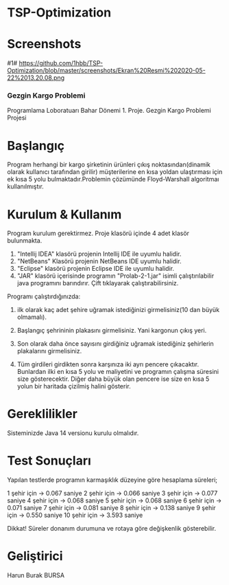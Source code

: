 # TSP-Optimization


# Screenshots #

#1#
https://github.com/1hbb/TSP-Optimization/blob/master/screenshots/Ekran%20Resmi%202020-05-22%2013.20.08.png


### Gezgin Kargo Problemi ###

Programlama Loboratuarı Bahar Dönemi 1. Proje. Gezgin Kargo Problemi Projesi

# Başlangıç #


Program herhangi bir kargo şirketinin ürünleri çıkış noktasından(dinamik olarak kullanıcı tarafından girilir) müşterilerine
en kısa yoldan ulaştırması için ek kısa 5 yolu bulmaktadır.Problemin çözümünde Floyd-Warshall algoritmaı kullanılmıştır.




# Kurulum & Kullanım #


Program kurulum gerektirmez. Proje klasörü içinde 4 adet klasör bulunmakta.

1) "Intellij IDEA" klasörü projenin Intellij IDE ile uyumlu halidir.
2) "NetBeans" Klasörü projenin NetBeans IDE uyumlu halidir.
3) "Eclipse" klasörü projenin Eclipse IDE ile uyumlu halidir.
4) "JAR" klasörü içerisinde programın "Prolab-2-1.jar" isimli çalıştırılabilir
    java programını barındırır. Çift tıklayarak çalıştırabilirsiniz.


Programı çalıştırdığınızda:
1) ilk olarak kaç adet şehire uğramak istediğinizi girmelisiniz(10 dan büyük olmamalı).  

2) Başlangıç şehrininin plakasını girmelisiniz. Yani kargonun çıkış yeri.

3) Son olarak daha önce sayısını girdiğiniz uğramak istediğiniz şehirlerin plakalarını girmelisiniz.

4) Tüm girdileri girdikten sonra karşınıza iki ayrı pencere çıkacaktır.
 Bunlardan ilki en kısa 5 yolu ve maliyetini ve programın çalışma süresini size gösterecektir.
 Diğer daha büyük olan pencere ise size en kısa 5 yolun bir haritada çizilmiş halini gösterir.




# Gereklilikler #


Sisteminizde Java 14 versionu kurulu olmalıdır.



# Test Sonuçları #

Yapılan testlerde programın karmaşıklık düzeyine göre hesaplama süreleri;

1 şehir için -> 0.067 saniye
2 şehir için -> 0.066 saniye
3 şehir için -> 0.077 saniye
4 şehir için -> 0.068 saniye
5 şehir için -> 0.068 saniye
6 şehir için -> 0.071 saniye
7 şehir için -> 0.081 saniye 
8 şehir için -> 0.138 saniye 
9 şehir için -> 0.550 saniye
10 şehir için -> 3.593 saniye

Dikkat! Süreler donanım durumuna ve rotaya göre değişkenlik gösterebilir.


# Geliştirici #

Harun Burak BURSA
